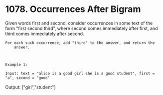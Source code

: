 # 1078. Occurrences After Bigram

Given words first and second, consider occurrences in
        some text of the form "first second third", where
        second comes immediately after first, and third comes
        immediately after second.

    For each such occurrence, add "third" to the answer, and return the
        answer.

     

    Example 1:

    Input: text = "alice is a good girl she is a good student", first = "a", second = "good"
Output: ["girl","student"]